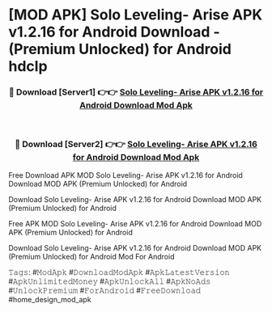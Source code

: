 # [MOD APK] Solo Leveling- Arise APK v1.2.16 for Android Download - (Premium Unlocked) for Android hdclp



<div align="center">
<h3>🔴 Download [Server1] 👉👉 <a href="https://momento.my/?title=Solo_Leveling-_Arise_APK_v1.2.16_for_Android_Download">Solo Leveling- Arise APK v1.2.16 for Android Download Mod Apk</a></h3><br>

<h3>🔴 Download [Server2] 👉👉 <a href="https://momento.my/?title=Solo_Leveling-_Arise_APK_v1.2.16_for_Android_Download">Solo Leveling- Arise APK v1.2.16 for Android Download Mod Apk</a></h3>
</div>



Free Download APK MOD Solo Leveling- Arise APK v1.2.16 for Android Download MOD APK (Premium Unlocked) for Android

Download Solo Leveling- Arise APK v1.2.16 for Android Download MOD APK (Premium Unlocked) for Android

Free APK MOD Solo Leveling- Arise APK v1.2.16 for Android Download MOD APK (Premium Unlocked) for Android

Download Solo Leveling- Arise APK v1.2.16 for Android Download MOD APK (Premium Unlocked) for Android Mod For Android

𝚃𝚊𝚐𝚜: #𝙼𝚘𝚍𝙰𝚙𝚔 #𝙳𝚘𝚠𝚗𝚕𝚘𝚊𝚍𝙼𝚘𝚍𝙰𝚙𝚔 #𝙰𝚙𝚔𝙻𝚊𝚝𝚎𝚜𝚝𝚅𝚎𝚛𝚜𝚒𝚘𝚗 #𝙰𝚙𝚔𝚄𝚗𝚕𝚒𝚖𝚒𝚝𝚎𝚍𝙼𝚘𝚗𝚎𝚢 #𝙰𝚙𝚔𝚄𝚗𝚕𝚘𝚌𝚔𝙰𝚕𝚕 #𝙰𝚙𝚔𝙽𝚘𝙰𝚍𝚜 #𝚄𝚗𝚕𝚘𝚌𝚔𝙿𝚛𝚎𝚖𝚒𝚞𝚖 #𝙵𝚘𝚛𝙰𝚗𝚍𝚛𝚘𝚒𝚍 #𝙵𝚛𝚎𝚎𝙳𝚘𝚠𝚗𝚕𝚘𝚊𝚍 #home_design_mod_apk
